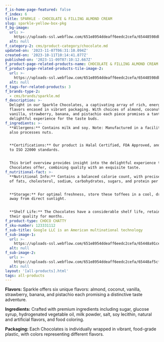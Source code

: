 ```yaml
---
f_is-home-page-featured: false
f_index: 6
title: SPARKLE - CHOCOLATE & FILLING ALMOND CREAM
slug: sparkle-yellow-box-pkg
f_bg-image:
  url: >-
    https://uploads-ssl.webflow.com/651e8954ddeaff6eedc2cefa/65448598dbc08ae754a5beac_almond%20.png
  alt: null
f_category-2: cms/product-category/chocolate.md
updated-on: '2023-11-07T06:31:10.094Z'
created-on: '2023-10-11T10:14:41.877Z'
published-on: '2023-11-09T07:10:12.667Z'
f_product-page-related-products-name: CHOCOLATE & FILLING ALMOND CREAM
f_product-page-related-products-tile-image-2:
  url: >-
    https://uploads-ssl.webflow.com/651e8954ddeaff6eedc2cefa/65448598dbc08ae754a5beac_almond%20.png
  alt: null
f_tags-for-related-products: 3
f_brands-type-2:
  - cms/brands/sparkle.md
f_description: >-
  Delight in our Sparkle Chocolates, a captivating array of rich, energetic
  flavors encased in vibrant packaging. With choices of almond, coconut,
  vanilla, strawberry, banana, and pistachio each piece promises a tantalizing,
  delightful experience for the taste buds.
f_ingredients: >-
  **Allergens:** Contains milk and soy. Note: Manufactured in a facility that
  also processes nuts.


  ‍**Certifications:** Our product is Halal Certified, FDA Approved, and adheres
  to ISO 22000 standards.


  This brief overview provides insight into the delightful experience that these
  Chocolates offer, combining quality with an exquisite taste.
f_nutritional-fact: >-
  **Nutritional Info:** Contains a balanced calorie count, with precise amounts
  of fats, cholesterol, sodium, carbohydrates, sugars, and protein per serving.


  ‍**Storage:** For optimal freshness, store these toffees in a cool, dry place,
  away from direct sunlight.


  ‍**Shelf Life:** The Chocolates have a considerable shelf life, retaining
  their quality for months.
f_product-type: CHOCO CHATTY
f_sku-number: 123331112
f_sub-title: Google LLC is an American multinational technology
f_sub-image-1:
  url: >-
    https://uploads-ssl.webflow.com/651e8954ddeaff6eedc2cefa/65448a91ce1b7c9c263d40dd_strawberry.png
  alt: null
f_sub-image-2:
  url: >-
    https://uploads-ssl.webflow.com/651e8954ddeaff6eedc2cefa/65448af5cfc47061bfd35bd5_vanilla.png
  alt: null
layout: '[all-products].html'
tags: all-products
---
```


**Flavors:** Sparkle offers six unique flavors: almond, coconut, vanilla, strawberry, banana, and pistachio each promising a distinctive taste adventure.

‍**Ingredients:** Crafted with premium ingredients including sugar, glucose syrup, hydrogenated vegetable oil, milk powder, salt, soy lecithin, natural and artificial flavors, and food coloring.

‍**Packaging:** Each Chocolates is individually wrapped in vibrant, food-grade plastic, with colors representing different flavors.

